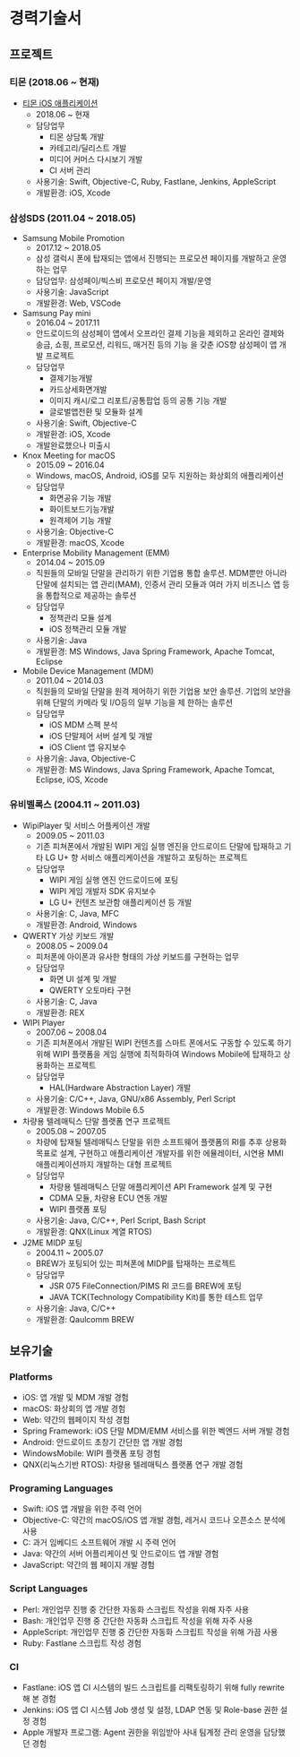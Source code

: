 # 경력기술서

## 프로젝트
### 티몬 (2018.06 ~ 현재)
* [티몬 iOS 애플리케이션](https://apps.apple.com/kr/app/id463434588)
  * 2018.06 ~ 현재
  * 담당업무
    * 티몬 상담톡 개발
    * 카테고리/딜리스트 개발
    * 미디어 커머스 다시보기 개발
    * CI 서버 관리
  * 사용기술: Swift, Objective-C, Ruby, Fastlane, Jenkins, AppleScript
  * 개발환경: iOS, Xcode
### 삼성SDS (2011.04 ~ 2018.05)
* Samsung Mobile Promotion
  * 2017.12 ~ 2018.05
  * 삼성 갤럭시 폰에 탑재되는 앱에서 진행되는 프로모션 페이지를 개발하고 운영하는 업무
  * 담당업무: 삼성페이/빅스비 프로모션 페이지 개발/운영
  * 사용기술: JavaScript
  * 개발환경: Web, VSCode
* Samsung Pay mini
  * 2016.04 ~ 2017.11
  * 안드로이드의 삼성페이 앱에서 오프라인 결제 기능을 제외하고 온라인 결제와 송금, 쇼핑, 프로모션, 리워드, 매거진 등의 기능 을 갖춘 iOS향 삼성페이 앱 개발 프로젝트
  * 담당업무
    * 결제기능개발
    * 카드상세화면개발
    * 이미지 캐시/로그 리포트/공통팝업 등의 공통 기능 개발
    * 글로벌앱전환 및 모듈화 설계
  * 사용기술: Swift, Objective-C
  * 개발환경: iOS, Xcode
  * 개발완료했으나 미출시
* Knox Meeting for macOS
  * 2015.09 ~ 2016.04
  * Windows, macOS, Android, iOS를 모두 지원하는 화상회의 애플리케이션
  * 담당업무
    * 화면공유 기능 개발
    * 화이트보드기능개발
    * 원격제어 기능 개발
  * 사용기술: Objective-C
  * 개발환경: macOS, Xcode
* Enterprise Mobility Management (EMM)
  * 2014.04 ~ 2015.09
  * 직원들의 모바일 단말을 관리하기 위한 기업용 통합 솔루션. MDM뿐만 아니라 단말에 설치되는 앱 관리(MAM), 인증서 관리 모듈과 여러 가지 비즈니스 앱 등을 통합적으로 제공하는 솔루션
  * 담당업무
    * 정책관리 모듈 설계
    * iOS 정책관리 모듈 개발
  * 사용기술: Java
  * 개발환경: MS Windows, Java Spring Framework, Apache Tomcat, Eclipse
* Mobile Device Management (MDM)
  * 2011.04 ~ 2014.03
  * 직원들의 모바일 단말을 원격 제어하기 위한 기업용 보안 솔루션. 기업의 보안을 위해 단말의 카메라 및 I/O등의 일부 기능을 제 한하는 솔루션
  * 담당업무
    * iOS MDM 스펙 분석
    * iOS 단말제어 서버 설계 및 개발
    * iOS Client 앱 유지보수
  * 사용기술: Java, Objective-C
  * 개발환경: MS Windows, Java Spring Framework, Apache Tomcat, Eclipse, iOS, Xcode

### 유비벨록스 (2004.11 ~ 2011.03)
* WipiPlayer 및 서비스 어플케이션 개발
  * 2009.05 ~ 2011.03
  * 기존 피쳐폰에서 개발된 WIPI 게임 실행 엔진을 안드로이드 단말에 탑재하고 기타 LG U+ 향 서비스 애플리케이션을 개발하고 포팅하는 프로젝트
  * 담당업무
    * WIPI 게임 실행 엔진 안드로이드에 포팅
    * WIPI 게임 개발자 SDK 유지보수
    * LG U+ 컨텐츠 보관함 애플리케이션 등 개발
  * 사용기술: C, Java, MFC
  * 개발환경: Android, Windows
* QWERTY 가상 키보드 개발
  * 2008.05 ~ 2009.04
  * 피처폰에 아이폰과 유사한 형태의 가상 키보드를 구현하는 업무
  * 담당업무
    * 화면 UI 설계 및 개발
    * QWERTY 오토마타 구현
  * 사용기술: C, Java
  * 개발환경: REX
* WIPI Player
  * 2007.06 ~ 2008.04
  * 기존 피쳐폰에서 개발된 WIPI 컨텐츠를 스마트 폰에서도 구동할 수 있도록 하기 위해 WIPI 플랫폼을 게임 실행에 최적화하여 Windows Mobile에 탑재하고 상용화하는 프로젝트
  * 담당업무
    * HAL(Hardware Abstraction Layer) 개발
  * 사용기술: C/C++, Java, GNU/x86 Assembly, Perl Script
  * 개발환경: Windows Mobile 6.5
* 차량용 텔레매틱스 단말 플랫폼 연구 프로젝트
  * 2005.08 ~ 2007.05
  * 차량에 탑재될 텔레매틱스 단말을 위한 소프트웨어 플랫폼의 RI를 추후 상용화 목표로 설계, 구현하고 애플리케이션 개발자를 위한 에뮬레이터, 시연용 MMI 애플리케이션까지 개발하는 대형 프로젝트
  * 담당업무
    * 차량용 텔레매틱스 단말 애플리케이션 API Framework 설계 및 구현
    * CDMA 모듈, 차량용 ECU 연동 개발
    * WIPI 플랫폼 포팅
  * 사용기술: Java, C/C++, Perl Script, Bash Script
  * 개발환경: QNX(Linux 계열 RTOS)
* J2ME MIDP 포팅
  * 2004.11 ~ 2005.07
  * BREW가 포팅되어 있는 피쳐폰에 MIDP를 탑재하는 프로젝트
  * 담당업무
    * JSR 075 FileConnection/PIMS RI 코드를 BREW에 포팅
    * JAVA TCK(Technology Compatibility Kit)를 통한 테스트 업무
  * 사용기술: Java, C/C++
  * 개발환경: Qaulcomm BREW

## 보유기술
### Platforms
* iOS: 앱 개발 및 MDM 개발 경험
* macOS: 화상회의 앱 개발 경험
* Web: 약간의 웹페이지 작성 경험
* Spring Framework: iOS 단말 MDM/EMM 서비스를 위한 벡엔드 서버 개발 경험
* Android: 안드로이드 초창기 간단한 앱 개발 경험
* WindowsMobile: WIPI 플랫폼 포팅 경험
* QNX(리눅스기반 RTOS): 차량용 텔레매틱스 플랫폼 연구 개발 경험

### Programing Languages
* Swift: iOS 앱 개발을 위한 주력 언어
* Objective-C: 약간의 macOS/iOS 앱 개발 경험, 레거시 코드나 오픈소스 분석에 사용
* C: 과거 임베디드 소프트웨어 개발 시 주력 언어
* Java: 약간의 서버 어플리케이션 및 안드로이드 앱 개발 경험
* JavaScript: 약간의 웹 페이지 개발 경험

### Script Languages
* Perl: 개인업무 진행 중 간단한 자동화 스크립트 작성을 위해 자주 사용
* Bash: 개인업무 진행 중 간단한 자동화 스크립트 작성을 위해 자주 사용
* AppleScript: 개인업무 진행 중 간단한 자동화 스크립트 작성을 위해 가끔 사용
* Ruby: Fastlane 스크립트 작성 경험

### CI
* Fastlane: iOS 앱 CI 시스템의 빌드 스크립트를 리팩토링하기 위해 fully rewrite 해 본 경험
* Jenkins: iOS 앱 CI 시스템 Job 생성 및 설정, LDAP 연동 및 Role-base 권한 설정 경험
* Apple 개발자 프로그램: Agent 권한을 위임받아 사내 팀계정 관리 운영을 담당했던 경험

